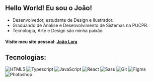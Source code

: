 ##  Hello World!  Eu sou o João!

* Desenvolvedor, estudante de Design e Ilustrador.
* Graduando de Ánalise e Desenvolvimento de Sistemas na PUCPR.
* Tecnologia, Arte e Design são minha paixão.

#### Visite meu site pessoal: [João Lara](https://joao-lara.vercel.app/)
 
## Tecnologias:




![HTML5](https://img.icons8.com/color/48/000000/html-5.png)
![Typescript](https://img.icons8.com/color/48/000000/typescript.png)
![JavaScript](https://img.icons8.com/color/48/000000/javascript--v1.png)
![React](https://img.icons8.com/plasticine/48/000000/react.png)
![Sass](https://img.icons8.com/color/48/000000/sass.png)
![Git](https://img.icons8.com/color/48/000000/git.png)
![Figma](https://img.icons8.com/color/48/000000/figma.png)
![Photoshop](https://img.icons8.com/color/48/000000/adobe-photoshop.png)
